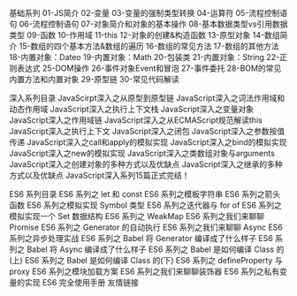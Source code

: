 基础系列
01-JS简介
02-变量
03-变量的强制类型转换
04-运算符
05-流程控制语句
06-流程控制语句
07-对象简介和对象的基本操作
08-基本数据类型vs引用数据类型
09-函数
10-作用域
11-this
12-对象的创建&构造函数
13-原型对象
14-数组简介
15-数组的四个基本方法&数组的遍历
16-数组的常见方法
17-数组的其他方法
18-内置对象：Dateo
19-内置对象：Math
20-包装类
21-内置对象：String
22-正则表达式
25-DOM操作
26-事件对象Event和冒泡
27-事件委托
28-BOM的常见内置方法和内置对象
29-原型链
30-常见代码解读


深入系列目录
JavaScirpt深入之从原型到原型链
JavaScript深入之词法作用域和动态作用域
JavaScript深入之执行上下文栈
JavaScript深入之变量对象
JavaScript深入之作用域链
JavaScript深入之从ECMAScript规范解读this
JavaScript深入之执行上下文
JavaScript深入之闭包
JavaScript深入之参数按值传递
JavaScript深入之call和apply的模拟实现
JavaScript深入之bind的模拟实现
JavaScript深入之new的模拟实现
JavaScript深入之类数组对象与arguments
JavaScript深入之创建对象的多种方式以及优缺点
JavaScript深入之继承的多种方式以及优缺点
JavaScript深入系列15篇正式完结！

ES6 系列目录
ES6 系列之 let 和 const
ES6 系列之模板字符串
ES6 系列之箭头函数
ES6 系列之模拟实现 Symbol 类型
ES6 系列之迭代器与 for of
ES6 系列之模拟实现一个 Set 数据结构
ES6 系列之 WeakMap
ES6 系列之我们来聊聊 Promise
ES6 系列之 Generator 的自动执行
ES6 系列之我们来聊聊 Async
ES6 系列之异步处理实战
ES6 系列之 Babel 将 Generator 编译成了什么样子
ES6 系列之 Babel 将 Async 编译成了什么样子
ES6 系列之 Babel 是如何编译 Class 的(上)
ES6 系列之 Babel 是如何编译 Class 的(下)
ES6 系列之 defineProperty 与 proxy
ES6 系列之模块加载方案
ES6 系列之我们来聊聊装饰器
ES6 系列之私有变量的实现
ES6 完全使用手册
友情链接